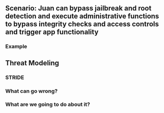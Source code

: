 ## Scenario: Juan can bypass jailbreak and root detection and execute administrative functions to bypass integrity checks and access controls and trigger app functionality

### Example

## Threat Modeling

### STRIDE

### What can go wrong?

### What are we going to do about it?